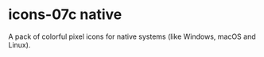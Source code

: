 # icons-07c native

A pack of colorful pixel icons for native systems (like Windows, macOS and Linux).
